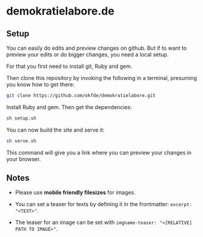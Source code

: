 
# demokratielabore.de


## Setup

You can easily do edits and preview changes on github. But if to want to preview
your edits or do bigger changes, you need a local setup.

For that you first need to install git, Ruby and gem.

Then clone this repository by invoking the following in a terminal,
presuming you know how to get there:

```bash
git clone https://github.com/okfde/demokratielabore.git
```
Install Ruby and gem. Then get the dependencies:

```bash
sh setup.sh
```

You can now build the site and serve it:

```bash
sh serve.sh
```

This command will give you a link where you can preview your changes in your browser.

## Notes

 * Please use **mobile friendly filesizes** for images.

 * You can set a teaser for texts by defining it in the frontmatter: `excerpt: "<TEXT>"`.

 * The teaser  for an image can be set with `imgname-teaser: "<[RELATIVE] PATH TO IMAGE>"`.
